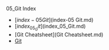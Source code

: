 05_Git Index

* [$index-05 Git]($index-05 Git.md)
* [$index_05_Git]($index_05_Git.md)
* [Git Cheatsheet](Git Cheatsheet.md)
* [Git](Git.md)
